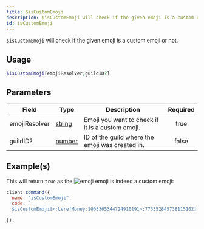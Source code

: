 ```yaml
---
title: $isCustomEmoji
description: $isCustomEmoji will check if the given emoji is a custom emoji or not.
id: isCustomEmoji
---
```


`$isCustomEmoji` will check if the given emoji is a custom emoji or not.

## Usage

```php
$isCustomEmoji[emojiResolver;guildID?]
```

## Parameters

| Field         | Type                                                                                              | Description                                      | Required |
| ------------- | ------------------------------------------------------------------------------------------------- | ------------------------------------------------ | :------: |
| emojiResolver | [string](https://developer.mozilla.org/en-US/docs/Web/JavaScript/Reference/Global_Objects/String) | Emoji you want to check if it is a custom emoji. |   true   |
| guildID?      | [number](https://developer.mozilla.org/en-US/docs/Web/JavaScript/Reference/Global_Objects/Number) | ID of the guild where the emoji was created in.  |  false   |

## Example(s)

This will return `true` as
the ![emoji](https://cdn.discordapp.com/emojis/1003365344724910191.webp?size=16&quality=lossless) emoji is indeed a
custom emoji:

```javascript
client.command({
  name: "isCustomEmoji",
  code: `
  $isCustomEmoji[<:LerefMoney:1003365344724910191>;773352845738115102]
  `
});
```
